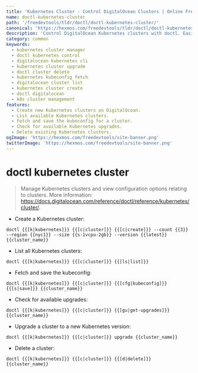 ```yaml
---
title: 'Kubernetes Cluster - Control DigitalOcean Clusters | Online Free DevTools by Hexmos'
name: doctl-kubernetes-cluster
path: '/freedevtools/tldr/doctl/doctl-kubernetes-cluster/'
canonical: 'https://hexmos.com/freedevtools/tldr/doctl/doctl-kubernetes-cluster/'
description: 'Control DigitalOcean Kubernetes clusters with doctl. Easily create, manage, upgrade, and delete clusters using the command line. Free online tool, no registration required.'
category: common
keywords:
  - kubernetes cluster manager
  - doctl kubernetes control
  - digitalocean kubernetes cli
  - kubernetes cluster upgrade
  - doctl cluster delete
  - kubernetes kubeconfig fetch
  - digitalocean cluster list
  - kubernetes cluster create
  - doctl digitalocean
  - k8s cluster management
features:
  - Create new Kubernetes clusters on DigitalOcean.
  - List available Kubernetes clusters.
  - Fetch and save the kubeconfig for a cluster.
  - Check for available Kubernetes upgrades.
  - Delete existing Kubernetes clusters.
ogImage: 'https://hexmos.com/freedevtools/site-banner.png'
twitterImage: 'https://hexmos.com/freedevtools/site-banner.png'
---
```


# doctl kubernetes cluster

> Manage Kubernetes clusters and view configuration options relating to clusters.
> More information: <https://docs.digitalocean.com/reference/doctl/reference/kubernetes/cluster/>.

- Create a Kubernetes cluster:

`doctl {{[k|kubernetes]}} {{[c|cluster]}} {{[c|create]}} --count {{3}} --region {{nyc1}} --size {{s-1vcpu-2gb}} --version {{latest}} {{cluster_name}}`

- List all Kubernetes clusters:

`doctl {{[k|kubernetes]}} {{[c|cluster]}} {{[ls|list]}}`

- Fetch and save the kubeconfig:

`doctl {{[k|kubernetes]}} {{[c|cluster]}} {{[cfg|kubeconfig]}} {{[s|save]}} {{cluster_name}}`

- Check for available upgrades:

`doctl {{[k|kubernetes]}} {{[c|cluster]}} {{[gu|get-upgrades]}} {{cluster_name}}`

- Upgrade a cluster to a new Kubernetes version:

`doctl {{[k|kubernetes]}} {{[c|cluster]}} upgrade {{cluster_name}}`

- Delete a cluster:

`doctl {{[k|kubernetes]}} {{[c|cluster]}} {{[d|delete]}} {{cluster_name}}`
